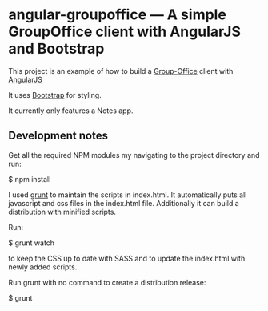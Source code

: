 # angular-groupoffice — A simple GroupOffice client with AngularJS and Bootstrap

This project is an example of how to build a [Group-Office](https://www.group-office.com) client with [AngularJS](http://angularjs.org/)

It uses [Bootstrap](http://getbootstrap.com) for styling.

It currently only features a Notes app.


## Development notes

Get all the required NPM modules my navigating to the project directory and run:

$ npm install

I used [grunt](http://gruntjs.com/) to maintain the scripts in index.html. It 
automatically puts all javascript and css files in the index.html file. 
Additionally it can build a distribution with minified scripts.

Run:

$ grunt watch

to keep the CSS up to date with SASS and to update the index.html with newly
added scripts.

Run grunt with no command to create a distribution release:

$ grunt
